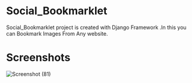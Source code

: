 # Social_Bookmarklet
Social_Bookmarklet project is created with Django Framework .In this you can Bookmark Images From Any website.
# Screenshots
![Screenshot (81)](https://user-images.githubusercontent.com/57183338/81807929-99da0500-953c-11ea-9ced-b7eff8a8eaa4.png)
